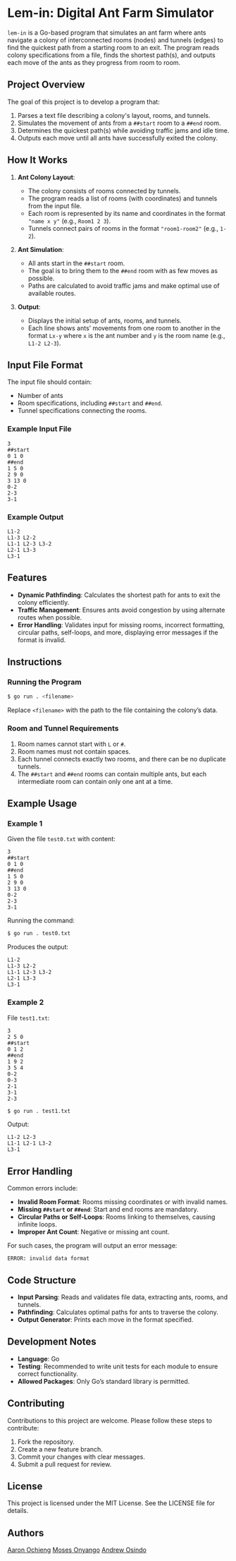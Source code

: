 # Lem-in: Digital Ant Farm Simulator

`lem-in` is a Go-based program that simulates an ant farm where ants navigate a colony of interconnected rooms (nodes) and tunnels (edges) to find the quickest path from a starting room to an exit. The program reads colony specifications from a file, finds the shortest path(s), and outputs each move of the ants as they progress from room to room.

## Project Overview

The goal of this project is to develop a program that:
1. Parses a text file describing a colony's layout, rooms, and tunnels.
2. Simulates the movement of ants from a `##start` room to a `##end` room.
3. Determines the quickest path(s) while avoiding traffic jams and idle time.
4. Outputs each move until all ants have successfully exited the colony.

## How It Works

1. **Ant Colony Layout**:
   - The colony consists of rooms connected by tunnels.
   - The program reads a list of rooms (with coordinates) and tunnels from the input file.
   - Each room is represented by its name and coordinates in the format `"name x y"` (e.g., `Room1 2 3`).
   - Tunnels connect pairs of rooms in the format `"room1-room2"` (e.g., `1-2`).

2. **Ant Simulation**:
   - All ants start in the `##start` room.
   - The goal is to bring them to the `##end` room with as few moves as possible.
   - Paths are calculated to avoid traffic jams and make optimal use of available routes.

3. **Output**:
   - Displays the initial setup of ants, rooms, and tunnels.
   - Each line shows ants’ movements from one room to another in the format `Lx-y` where `x` is the ant number and `y` is the room name (e.g., `L1-2 L2-3`).

## Input File Format

The input file should contain:
- Number of ants
- Room specifications, including `##start` and `##end`.
- Tunnel specifications connecting the rooms.

### Example Input File

```plaintext
3
##start
0 1 0
##end
1 5 0
2 9 0
3 13 0
0-2
2-3
3-1
```

### Example Output

```plaintext
L1-2
L1-3 L2-2
L1-1 L2-3 L3-2
L2-1 L3-3
L3-1
```

## Features

- **Dynamic Pathfinding**: Calculates the shortest path for ants to exit the colony efficiently.
- **Traffic Management**: Ensures ants avoid congestion by using alternate routes when possible.
- **Error Handling**: Validates input for missing rooms, incorrect formatting, circular paths, self-loops, and more, displaying error messages if the format is invalid.

## Instructions

### Running the Program

```sh
$ go run . <filename>
```

Replace `<filename>` with the path to the file containing the colony’s data.

### Room and Tunnel Requirements

1. Room names cannot start with `L` or `#`.
2. Room names must not contain spaces.
3. Each tunnel connects exactly two rooms, and there can be no duplicate tunnels.
4. The `##start` and `##end` rooms can contain multiple ants, but each intermediate room can contain only one ant at a time.

## Example Usage

### Example 1

Given the file `test0.txt` with content:

```plaintext
3
##start
0 1 0
##end
1 5 0
2 9 0
3 13 0
0-2
2-3
3-1
```

Running the command:

```sh
$ go run . test0.txt
```

Produces the output:

```plaintext
L1-2
L1-3 L2-2
L1-1 L2-3 L3-2
L2-1 L3-3
L3-1
```

### Example 2

File `test1.txt`:

```plaintext
3
2 5 0
##start
0 1 2
##end
1 9 2
3 5 4
0-2
0-3
2-1
3-1
2-3
```

```sh
$ go run . test1.txt
```

Output:

```plaintext
L1-2 L2-3
L1-1 L2-1 L3-2
L3-1
```

## Error Handling

Common errors include:
- **Invalid Room Format**: Rooms missing coordinates or with invalid names.
- **Missing `##start` or `##end`**: Start and end rooms are mandatory.
- **Circular Paths or Self-Loops**: Rooms linking to themselves, causing infinite loops.
- **Improper Ant Count**: Negative or missing ant count.

For such cases, the program will output an error message:

```plaintext
ERROR: invalid data format
```

## Code Structure

- **Input Parsing**: Reads and validates file data, extracting ants, rooms, and tunnels.
- **Pathfinding**: Calculates optimal paths for ants to traverse the colony.
- **Output Generator**: Prints each move in the format specified.

## Development Notes

- **Language**: Go
- **Testing**: Recommended to write unit tests for each module to ensure correct functionality.
- **Allowed Packages**: Only Go’s standard library is permitted.

## Contributing

Contributions to this project are welcome. Please follow these steps to contribute:
1. Fork the repository.
2. Create a new feature branch.
3. Commit your changes with clear messages.
4. Submit a pull request for review.

## License

This project is licensed under the MIT License. See the LICENSE file for details.

## Authors

[Aaron Ochieng](https://learn.zone01kisumu.ke/git/aaochieng)
[Moses Onyango](https://learn.zone01kisumu.ke/git/moonyango)
[Andrew Osindo](https://learn.zone01kisumu.ke/git/aosindo)
